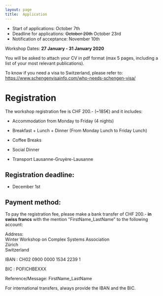```yaml
---
layout: page
title:  Application
---
```


- Start of applications: October 7th
- Deadline for applications: <s>October 20th</s> October 23rd
- Notification of acceptance: November 10th

Workshop Dates: **27 January - 31 January 2020**


<!--**The application form is available at [this](https://docs.google.com/forms/d/e/1FAIpQLSdxfyNIgSYoNgIiq1lD2aleHOGknUsl2UeciGEFjAPzB1HQCg/viewform?usp=sf_link) link.**-->

You will be asked to attach your CV in pdf format (max 5 pages, including a list of your most relevant publications).

To know if you need a visa to Switzerland, please refer to:  <https://www.schengenvisainfo.com/who-needs-schengen-visa/>


# Registration

The workshop registration fee is CHF 200.- (~185€) and it includes:

- Accommodation from Monday to Friday (4 nights)

- Breakfast + Lunch + Dinner (From Monday Lunch to Friday Lunch)

- Coffee Breaks

- Social Dinner

- Transport Lausanne-Gruyère-Lausanne


## Registration deadline:
- December 1st


## Payment method:

To pay the registration fee, please make a bank transfer of CHF 200.- **in swiss francs** with the mention "FirstName_LastName" to the following account:   

Address:  
Winter Workshop on Complex Systems Association  
Zürich  
Switzerland  

IBAN : CH02 0900 0000 1534 2239 1  

BIC : POFICHBEXXX  

Reference/Message: FirstName_LastName  

For international transfers, always provide the IBAN and the BIC.
